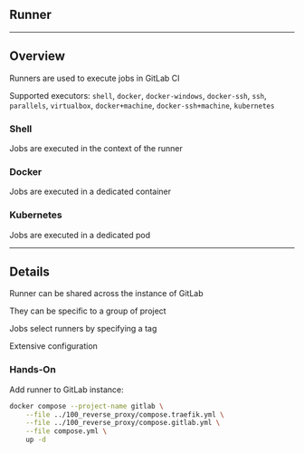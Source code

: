 <!-- .slide: id="gitlab_runner" class="vertical-center" -->

<i class="fa-duotone fa-person-running fa-8x fa-duotone-colors" style="float: right; color: grey;"></i>

## Runner

---

## Overview

<i class="fa-duotone fa-person-running fa-4x fa-duotone-colors" style="float: right;"></i>

Runners [<i class="fa-solid fa-arrow-up-right-from-square"></i>](https://docs.gitlab.com/runner/) are used to execute jobs in GitLab CI

Supported executors: `shell`, `docker`, `docker-windows`, `docker-ssh`, `ssh`, `parallels`, `virtualbox`, `docker+machine`, `docker-ssh+machine`, `kubernetes`

### Shell

Jobs are executed in the context of the runner

### Docker

Jobs are executed in a dedicated container

### Kubernetes

Jobs are executed in a dedicated pod

---

## Details

Runner can be shared across the instance of GitLab

They can be specific to a group of project

Jobs select runners by specifying a tag

Extensive configuration [<i class="fa-solid fa-arrow-up-right-from-square"></i>](https://docs.gitlab.com/runner/configuration/advanced-configuration.html)

### Hands-On

Add runner to GitLab instance:

```bash
docker compose --project-name gitlab \
    --file ../100_reverse_proxy/compose.traefik.yml \
    --file ../100_reverse_proxy/compose.gitlab.yml \
    --file compose.yml \
    up -d
```
